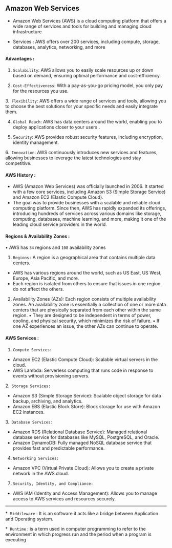 ## Amazon Web Services
* Amazon Web Services (AWS) is a cloud computing platform that offers a wide range of services and tools for building and managing cloud infrastructure

* Services : AWS offers over 200 services, including compute, storage, databases, analytics, networking, and more 
 
#### Advantages :

1. `Scalability`: AWS allows you to easily scale resources up or down based on demand, ensuring optimal performance and cost-efficiency.

2. `Cost-Effectiveness`: With a pay-as-you-go pricing model, you only pay for the resources you use.

3.` Flexibility`: AWS offers a wide range of services and tools, allowing you to choose the best solutions for your specific needs and easily integrate them.

4. `Global Reach`: AWS has data centers around the world, enabling you to deploy applications closer to your users .

5. S`ecurity`: AWS provides robust security features, including encryption, identity management.

6.` Innovation`: AWS continuously introduces new services and features, allowing businesses to leverage the latest technologies and stay competitive.

#### AWS History : 
 
* AWS (Amazon Web Services) was officially launched in 2006. It started with a few core services, including Amazon S3 (Simple Storage Service) and Amazon EC2 (Elastic Compute Cloud).
* The goal was to provide businesses with a scalable and reliable cloud computing platform. Since then, AWS has rapidly expanded its offerings, introducing hundreds of services across various domains like storage, computing, databases, machine learning, and more, making it one of the leading cloud service providers in the world. 

#### Regions & Availability Zones :
• AWS has `34` regions and `108` availability zones

1. `Regions:` A region is a geographical area that contains multiple data centers. 
* AWS has various regions around the world, such as US East, US West, Europe, Asia Pacific, and more.
* Each region is isolated from others to ensure that issues in one region do not affect the others.

2. Availability Zones (AZs): Each region consists of multiple availability zones. An availability zone is essentially a collection of one or more data centers that are physically separated from each other within the same region. 
• They are designed to be independent in terms of power, cooling, and physical security, which minimizes the risk of  failure. 
•  If one AZ experiences an issue, the other AZs can continue to operate.

#### AWS Services :

1. `Compute Services:`
* Amazon EC2 (Elastic Compute Cloud): Scalable virtual servers in the cloud.
* AWS Lambda: Serverless computing that runs code in response to events without provisioning servers.

2.` Storage Services:`
* Amazon S3 (Simple Storage Service): Scalable object storage for data backup, archiving, and analytics.
* Amazon EBS (Elastic Block Store): Block storage for use with Amazon EC2 instances.

3.` Database Services:`
* Amazon RDS (Relational Database Service): Managed relational database service for databases like MySQL, PostgreSQL, and Oracle.
* Amazon DynamoDB: Fully managed NoSQL database service that provides fast and predictable performance.

4. `Networking Services:`
* Amazon VPC (Virtual Private Cloud): Allows you to create a private network in the AWS cloud.

7. `Security, Identity, and Compliance:`
* AWS IAM (Identity and Access Management): Allows you to manage access to AWS services and resources securely.

---

*` Middileware` : It is an software it acts like a bridge between Application and Operating system.

*` Runtime` : is a term used in computer programming to refer to the environment in which progress run and the period when a program is executing
